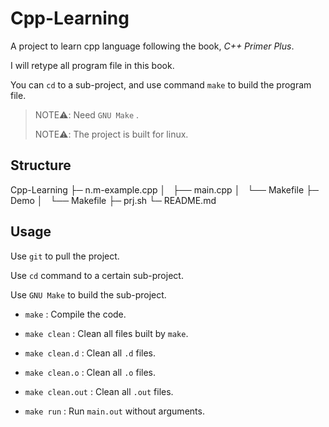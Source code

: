 # Cpp-Learning

A project to learn cpp language following the book, _C++ Primer Plus_.

I will retype all program file in this book.

You can `cd` to a sub-project, and use command `make` to build the program file.

> NOTE:warning:: Need `GNU Make` .
>
> NOTE:warning:: The project is built for linux.

## Structure

Cpp-Learning
├─ n.m-example.cpp
│   ├── main.cpp
│   └── Makefile
├─ Demo
│   └── Makefile
├─ prj.sh
└─ README.md

## Usage

Use `git` to pull the project.

Use `cd` command to a certain sub-project.

Use `GNU Make` to build the sub-project.

- `make` : Compile the code.
- `make clean` : Clean all files built by `make`.
- `make clean.d` : Clean all `.d` files.
- `make clean.o` : Clean all `.o` files.

- `make clean.out` : Clean all `.out` files.
- `make run` : Run `main.out` without arguments.
